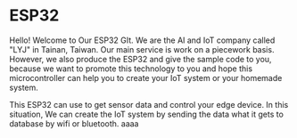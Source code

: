 # ESP32
Hello! Welcome to Our ESP32 GIt.
We are the AI and IoT company called "LYJ" in Tainan, Taiwan. Our main service is work on a piecework basis. However, we also produce the ESP32 and give the sample code to you, because we want to promote this technology to you and hope this microcontroller can help you to create your IoT system or your homemade system.

This ESP32 can use to get sensor data and control your edge device. In this situation, We can create the IoT system by sending the data what it gets to database by wifi or bluetooth.  aaaa